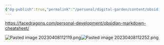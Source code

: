 ```yaml
---
{"dg-publish":true,"permalink":"/personal/digital-garden/content/obsidian/obsidian-markup-cheat-sheet/","created":"2023-04-08T11:20:10.729-04:00"}
---
```



https://facedragons.com/personal-development/obsidian-markdown-cheatsheet/

![Pasted image 20230408112119.png](/img/user/Attachments/Images/Pasted%20image%2020230408112119.png)![Pasted image 20230408112252.png](/img/user/Attachments/Images/Pasted%20image%2020230408112252.png)


